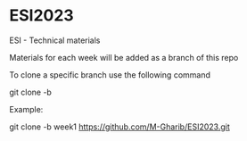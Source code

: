 # ESI2023
ESI - Technical materials

Materials for each week will be added as a branch of this repo

To clone a specific branch use the following command

git clone -b <branchname> <remote-repo-url>

Example:

git clone -b week1 https://github.com/M-Gharib/ESI2023.git
